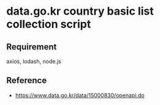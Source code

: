 # data.go.kr country basic list collection script

## Requirement

axios, lodash, node.js

## Reference
- https://www.data.go.kr/data/15000830/openapi.do
